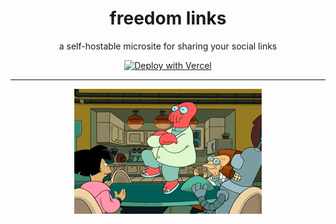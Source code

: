 <h1 align="center" style="display: block; text-align: center;">freedom links</h1>
<p align="center">a self-hostable microsite for sharing your social links</p>
<p align="center"><a href="https://vercel.com/new/clone?repository-url=https%3A%2F%2Fgithub.com%2Fsaeris%2Ffreedom-links"><img src="https://vercel.com/button" alt="Deploy with Vercel"/></a></p>

---

<p align="center">
<img alt="freedom freedom freedom oy!" src="./.github/freedom-oy.gif">
</p>
